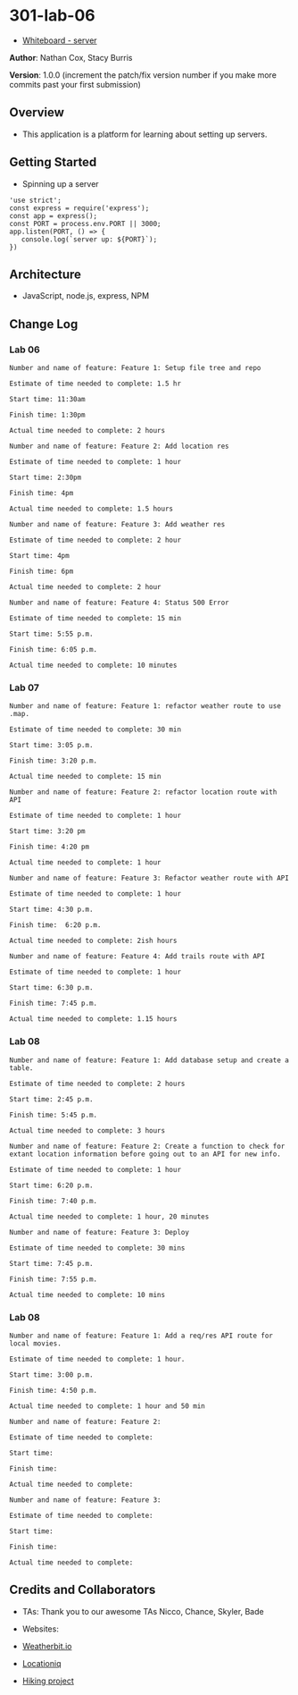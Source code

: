 # 301-lab-06

+ [Whiteboard - server](whiteboard-server.png)

**Author**: Nathan Cox, Stacy Burris

**Version**: 1.0.0 (increment the patch/fix version number if you make more commits past your first submission)

## Overview

+ This application is a platform for learning about setting up servers.

## Getting Started
<!-- What are the steps that a user must take in order to build this app on their own machine and get it running? -->

+ Spinning up a server

 ```
 'use strict';
const express = require('express');
const app = express();
const PORT = process.env.PORT || 3000;
app.listen(PORT, () => {
    console.log(`server up: ${PORT}`);
})
```


## Architecture

+ JavaScript, node.js, express, NPM
<!-- Provide a detailed description of the application design. What technologies (languages, libraries, etc) you're using, and any other relevant design information. -->

## Change Log

### Lab 06

```
Number and name of feature: Feature 1: Setup file tree and repo 

Estimate of time needed to complete: 1.5 hr

Start time: 11:30am 

Finish time: 1:30pm

Actual time needed to complete: 2 hours
```

```
Number and name of feature: Feature 2: Add location res

Estimate of time needed to complete: 1 hour

Start time: 2:30pm

Finish time: 4pm

Actual time needed to complete: 1.5 hours
```

```
Number and name of feature: Feature 3: Add weather res

Estimate of time needed to complete: 2 hour

Start time: 4pm

Finish time: 6pm

Actual time needed to complete: 2 hour
```

```
Number and name of feature: Feature 4: Status 500 Error

Estimate of time needed to complete: 15 min

Start time: 5:55 p.m.

Finish time: 6:05 p.m.

Actual time needed to complete: 10 minutes
```

### Lab 07

```
Number and name of feature: Feature 1: refactor weather route to use .map.

Estimate of time needed to complete: 30 min

Start time: 3:05 p.m.

Finish time: 3:20 p.m.

Actual time needed to complete: 15 min
```
```
Number and name of feature: Feature 2: refactor location route with API

Estimate of time needed to complete: 1 hour

Start time: 3:20 pm

Finish time: 4:20 pm

Actual time needed to complete: 1 hour
```
```
Number and name of feature: Feature 3: Refactor weather route with API

Estimate of time needed to complete: 1 hour

Start time: 4:30 p.m.

Finish time:  6:20 p.m.

Actual time needed to complete: 2ish hours 
```
```
Number and name of feature: Feature 4: Add trails route with API

Estimate of time needed to complete: 1 hour

Start time: 6:30 p.m.

Finish time: 7:45 p.m.

Actual time needed to complete: 1.15 hours
```

### Lab 08

```
Number and name of feature: Feature 1: Add database setup and create a table.

Estimate of time needed to complete: 2 hours

Start time: 2:45 p.m.

Finish time: 5:45 p.m. 

Actual time needed to complete: 3 hours
```
```
Number and name of feature: Feature 2: Create a function to check for extant location information before going out to an API for new info.

Estimate of time needed to complete: 1 hour

Start time: 6:20 p.m.

Finish time: 7:40 p.m.

Actual time needed to complete: 1 hour, 20 minutes
```
```
Number and name of feature: Feature 3: Deploy  

Estimate of time needed to complete: 30 mins

Start time: 7:45 p.m.

Finish time: 7:55 p.m.

Actual time needed to complete: 10 mins
```

### Lab 08

```
Number and name of feature: Feature 1: Add a req/res API route for local movies.

Estimate of time needed to complete: 1 hour.

Start time: 3:00 p.m.

Finish time: 4:50 p.m.

Actual time needed to complete: 1 hour and 50 min
```
```
Number and name of feature: Feature 2: 

Estimate of time needed to complete: 

Start time: 

Finish time: 

Actual time needed to complete: 
```
```
Number and name of feature: Feature 3:   

Estimate of time needed to complete: 

Start time: 

Finish time: 

Actual time needed to complete: 
```


## Credits and Collaborators

+ TAs: Thank you to our awesome TAs Nicco, Chance, Skyler, Bade

+ Websites:

+ [Weatherbit.io](https://www.weatherbit.io/)
+ [Locationiq](https://locationiq.com/)
+ [Hiking project](https://www.hikingproject.com/data)